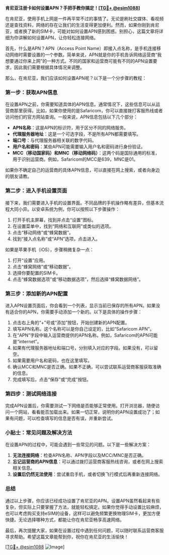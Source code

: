 **肯尼亚注册卡如何设置APN？手把手教你搞定！[[TG💪+ @esim1088](https://t.me/s/esim1088)]**

在肯尼亚，使用手机上网是一件再平常不过的事情了。无论是刷社交媒体、看视频还是查找资料，网络的存在让我们的生活变得更加便利。然而，如果你刚到肯尼亚，或者换了新的SIM卡，可能对如何设置APN感到困惑。别担心，这篇文章将详细为你讲解如何设置APN，让你轻松连接网络。

首先，什么是APN？APN（Access Point Name）即接入点名称，是手机连接移动网络时需要设置的一个参数。简单来说，APN就是你的手机告诉网络运营商“我想要通过你来上网”的一种方式。不同的国家和运营商可能有不同的APN设置要求，因此我们需要根据具体情况来调整。

那么，在肯尼亚，我们应该如何设置APN呢？以下是一个分步骤的教程：

### 第一步：获取APN信息

在设置APN之前，你需要知道具体的APN信息。通常情况下，这些信息可以从运营商那里获得。比如，如果你使用的是Safaricom，你可以直接拨打客服热线或者访问他们的官方网站查询。一般来说，APN信息包括以下几个部分：

- **APN名称**：这是APN的标识符，用于区分不同的网络服务。
- **代理服务器地址**：这是一个可选字段，不是所有APN都需要填写。
- **端口号**：与代理服务器相关联的数字代码。
- **用户名和密码**：某些APN可能需要输入用户名和密码进行身份验证。
- **MCC（移动国家码）和MNC（移动网络码）**：这两个码是国际通用的标准，用于识别运营商。例如，Safaricom的MCC是639，MNC是01。

如果你不确定自己的运营商的具体APN信息，可以直接在网上搜索，或者向身边的朋友请教。

### 第二步：进入手机设置页面

接下来，我们需要进入手机的设置界面。不同品牌的手机操作略有差异，但基本流程大同小异。以安卓系统为例，你可以按照以下步骤操作：

1. 打开手机主屏幕，找到并点击“设置”图标。
2. 在设置菜单中，找到“网络和互联网”或类似的选项。
3. 点击“移动网络”或“蜂窝数据”。
4. 找到“接入点名称”或“APN”选项，点击进入。

如果是苹果手机（iOS），步骤稍微复杂一点：

1. 打开“设置”应用。
2. 点击“蜂窝网络”或“移动数据”。
3. 选择你要配置的SIM卡。
4. 点击“蜂窝数据选项”或“移动数据选项”，然后选择“蜂窝数据网络”。

### 第三步：添加新的APN配置

进入APN设置页面后，你会看到一个列表，显示当前已保存的所有APN。如果没有适合你的APN，你需要手动添加一个新的。以下是具体的操作步骤：

1. 点击右上角的“+”号或“添加”按钮，开始创建新的APN配置。
2. 填写APN名称。这个名称可以是你自己设定的，比如“Safaricom APN”。
3. 在“APN”字段中输入运营商提供的APN名称。例如，Safaricom的APN可能是“internet”。
4. 如果有代理服务器地址和端口号，分别填入对应的字段。如果没有，可以留空。
5. 如果需要用户名和密码，也在这里填写。
6. 确认MCC和MNC是否正确。如果不正确，可以尝试联系运营商客服获取准确的信息。
7. 完成填写后，点击“保存”或“完成”按钮。

### 第四步：测试网络连接

完成APN设置后，你需要测试一下网络是否能够正常使用。打开浏览器，随便访问一个网站，看看能否加载出来。如果一切正常，说明你的APN设置成功了；如果有问题，可以检查填写的信息是否有误，并重新尝试。

### 小贴士：常见问题及解决方法

在设置APN的过程中，可能会遇到一些常见的问题。以下是一些解决方案：

1. **无法连接网络**：检查APN名称、APN字段以及MCC/MNC是否正确。
2. **忘记运营商的APN信息**：可以通过拨打运营商客服热线咨询，或者在网上搜索相关信息。
3. **设置后仍然无法使用**：尝试重启手机，或者切换飞行模式后再重新连接网络。

### 总结

通过以上步骤，你应该已经成功设置了肯尼亚的APN。设置APN虽然看起来有些复杂，但实际上只要掌握了方法，就能轻松搞定。如果你觉得手动设置比较麻烦，也可以考虑购买支持eSIM的设备，这样可以避免频繁更换物理SIM卡，更加方便快捷。无论选择哪种方式，都能让你在肯尼亚畅享高速网络。

最后，再次提醒大家，如果在设置过程中遇到任何问题，可以随时联系运营商客服寻求帮助。希望这篇文章能帮到你，祝你在肯尼亚的生活愉快！

[[TG💪+ @esim1088](https://t.me/s/esim1088) ![Image](https://i.postimg.cc/4NQfJmqS/Snipaste-2025-05-13-00-14-12.png)]